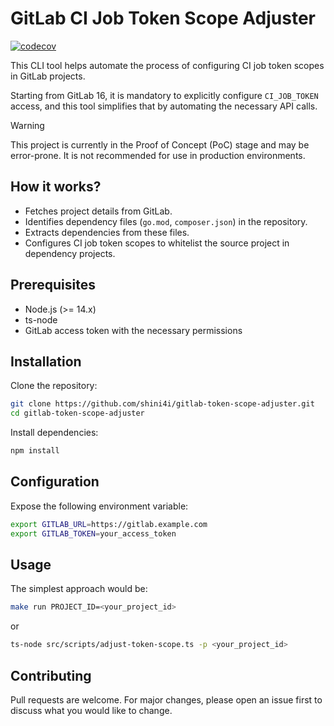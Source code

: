 # GitLab CI Job Token Scope Adjuster

[![codecov](https://codecov.io/github/shini4i/gitlab-token-scope-adjuster/graph/badge.svg?token=ELQ6VQJ0Z5)](https://codecov.io/github/shini4i/gitlab-token-scope-adjuster)

This CLI tool helps automate the process of configuring CI job token scopes in GitLab projects. 

Starting from GitLab 16, it is mandatory to explicitly configure `CI_JOB_TOKEN` access, and this tool simplifies that by automating the necessary API calls.

> [!WARNING]
> This project is currently in the Proof of Concept (PoC) stage and may be error-prone. It is not recommended for use in production environments.

## How it works?

- Fetches project details from GitLab.
- Identifies dependency files (`go.mod`, `composer.json`) in the repository.
- Extracts dependencies from these files.
- Configures CI job token scopes to whitelist the source project in dependency projects.

## Prerequisites

- Node.js (>= 14.x)
- ts-node
- GitLab access token with the necessary permissions

## Installation

Clone the repository:

```sh
git clone https://github.com/shini4i/gitlab-token-scope-adjuster.git
cd gitlab-token-scope-adjuster
```

Install dependencies:

```sh
npm install
```

## Configuration

Expose the following environment variable:
```sh
export GITLAB_URL=https://gitlab.example.com
export GITLAB_TOKEN=your_access_token
```

## Usage

The simplest approach would be:
```sh
make run PROJECT_ID=<your_project_id>
```
or
```sh
ts-node src/scripts/adjust-token-scope.ts -p <your_project_id>
```

## Contributing
Pull requests are welcome. For major changes, please open an issue first to discuss what you would like to change.
